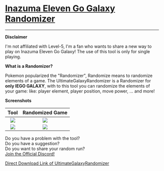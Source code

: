 # [Inazuma Eleven Go Galaxy Randomizer](https://github.com/Tiniifan/UltimateGalaxyRandomizer/releases/tag/1.0.0.0)
___________________________________________________________________________
**Disclaimer**

I'm not affiliated with Level-5, I'm a fan who wants to share a new way to play on Inazuma Eleven Go Galaxy!
The use of this tool is only for single playing.

**What is a Randomizer?**

Pokemon popularized the "Randomizer", Randomize means to randomize elements of a game.
The UltimateGalaxyRandomizer is a Randomizer for **only IEGO GALAXY**, with to this tool you can randomize the elements of your game:
like: player element, player position, move power, ... and more!

**Screenshots**

Tool| Randomized Game
:-------------------------:|:------------------------:
![](https://i.imgur.com/rNCjZtr.png)  |  ![](https://i.imgur.com/H6LfnKf.png)
![](https://i.imgur.com/3WGN5dn.png)  |  ![](https://i.imgur.com/gGSmqIW.png)

Do you have a problem with the tool? <br/>
Do you have a suggestion? <br/>
Do you want to share your random run? <br/>
[Join the Official Discord!](https://discord.gg/3wKp5ZxA9N)

[Direct Download Link of UltimateGalaxyRandomizer](https://github.com/Tiniifan/UltimateGalaxyRandomizer/releases/download/1.0.0.0/UltimateGalaxyRandomizer.exe)


